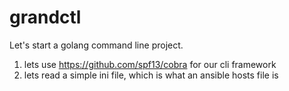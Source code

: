 # grandctl

Let's start a golang command line project.

1. lets use https://github.com/spf13/cobra for our cli framework
2. lets read a simple ini file, which is what an ansible hosts file is